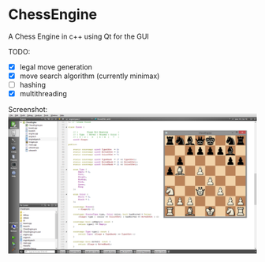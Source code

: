 ChessEngine
===========

A Chess Engine in c++ using Qt for the GUI

TODO:
- [x] legal move generation
- [x] move search algorithm  (currently minimax)
- [ ] hashing
- [x] multithreading

Screenshot:
![Screenshot](https://github.com/VaSaKed/ChessEngine/blob/master/UI/Images/screenshot.png)
